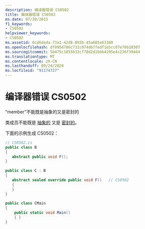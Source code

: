 ```yaml
---
description: 编译器错误 CS0502
title: 编译器错误 CS0502
ms.date: 07/20/2015
f1_keywords:
- CS0502
helpviewer_keywords:
- CS0502
ms.assetid: 6cd6deda-73a1-42d8-893b-45a685e63380
ms.openlocfilehash: df095d786c731c074d67fedf1e5cc07e76b10307
ms.sourcegitcommit: 5b475c1855b32cf78d2d1bbb4295e4c236f39464
ms.translationtype: MT
ms.contentlocale: zh-CN
ms.lasthandoff: 09/24/2020
ms.locfileid: "91174727"
---
```

# <a name="compiler-error-cs0502"></a>编译器错误 CS0502

“member”不能既是抽象的又是密封的  
  
 类成员不能既是 [抽象的](../language-reference/keywords/abstract.md) 又是 [密封的](../language-reference/keywords/sealed.md)。  
  
 下面的示例生成 CS0502：  
  
```csharp  
// CS0502.cs  
public class B  
{  
   abstract public void F();  
}  
  
public class C : B  
{  
   abstract sealed override public void F()   // CS0502  
   {  
   }  
}  
  
public class CMain  
{  
    public static void Main()  
    { }  
}  
```
